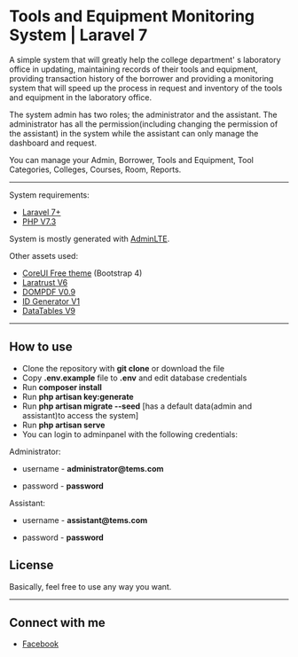 # Tools and Equipment Monitoring System | Laravel 7

A simple system that will greatly help the college department' s laboratory office in updating, maintaining records of their tools and equipment, providing transaction history of the borrower and providing a monitoring system that will speed up the process in request and inventory of the tools and equipment in the laboratory office.

The system admin has two roles; the administrator and the assistant. The administrator has all the permission(including changing the permission of the assistant) in the system while the assistant can only manage the dashboard and request. 

You can manage your Admin, Borrower, Tools and Equipment, Tool Categories, Colleges, Courses, Room, Reports.

---
System requirements:

- [Laravel 7+](https://laravel.com/docs/7.x/releases)
- [PHP V7.3](https://www.apachefriends.org/download.html)

System is mostly generated with [AdminLTE](https://github.com/jeroennoten/Laravel-AdminLTE).

Other assets used:

- [CoreUI Free theme](https://coreui.io/demo/#main.html) (Bootstrap 4)
- [Laratrust V6](https://laratrust.santigarcor.me/)
- [DOMPDF V0.9](https://github.com/dompdf/dompdf)
- [ID Generator V1](https://github.com/haruncpi/laravel-id-generator)
- [DataTables V9](https://yajrabox.com/docs/laravel-datatables/master/installation)

---

## How to use

- Clone the repository with __git clone__ or download the file
- Copy __.env.example__ file to __.env__ and edit database credentials
- Run __composer install__
- Run __php artisan key:generate__
- Run __php artisan migrate --seed__ [has a default data(admin and assistant)to access the system]
- Run __php artisan serve__
- You can login to adminpanel with the following credentials:

Administrator:
- username - __administrator@tems.com__ 

- password - __password__


Assistant:
- username - __assistant@tems.com__ 

- password - __password__


## License

Basically, feel free to use any way you want.

---

## Connect with me
- [Facebook](http://facebook.com/abriveraaa)
